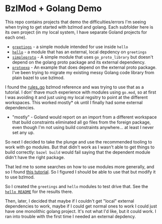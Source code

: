 # BzlMod + Golang Demo

This repo contains projects that demo the difficulties/errors I'm seeing when trying to get started with bzlmod and golang.
Each subfolder here is its own project (in my local system, I have separate Goland projects for each one).

* [`greetings`](greetings/README.md) - a simple module intended for use inside `hello`
* [`hello`](hello/README.md) - a module that has an external, local depdency on `greetings`
* [`simpleproto`](simpleproto/README.md) - A simple module that uses `go_proto_library` but doesn't depend on the golang proto package and its external dependency.
* [`protoexp`](protoexp/README.md) - An example that does depend on the external proto package.
I've been trying to migrate my existing messy Golang code library from plain bazel to use bzlmod.

I found the [rules_go](https://github.com/bazelbuild/rules_go/blob/master/docs/go/core/bzlmod.md) bzlmod reference and was trying to use that as a tutorial. I don' thave much experience with modules using `go.mod`, so at first I was avoiding it and just using my local regsitry to point at the different workspaces.  This worked mostly\* ok until I finally had some external dependencies.

* "mostly" - Goland would report on an import from a different workspace that build constraints eliminated all go files from the foreign package, even though I'm not using build constraints anywhere... at least I never set any up.

So next I decided to take the plunge and use the recommended tooling to work with go modules. But that didn't work as I wasn't able to get things to build correctly: `bazel build` would fail saying that the dependent module didn't have the right package.

That led me to some searches on how to use modules more generally, and so I found [this tutorial](https://go.dev/doc/tutorial/create-module). So I figured I should be able to use that but modify it to use bzlmod.

So I created the `greetings` and `hello` modules to test drive that. See the [`hello README`](hello/README.md) for the results there.

Then, later, I decided that maybe if I couldn't get "local" external dependencies to work, maybe if I could get normal ones to work I could just have one monolithic golang project. It's not what I'd like, but it could work. I ran into trouble with the first time I needed an external depdency.
